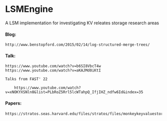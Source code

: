 # LSMEngine
A LSM implementation for investigating KV releates storage research areas


#### Blog: 

    http://www.benstopford.com/2015/02/14/log-structured-merge-trees/

#### Talk:
  
    https://www.youtube.com/watch?v=b6SI8VbcT4w
    https://www.youtube.com/watch?v=aKAJMd0iKtI
    
    Talks from FAST' 22
    
        https://www.youtube.com/watch?v=xNOKYXSNln0&list=PLbRoZ5Rrl5lcWTahpQ_IfjIHZ_ndfw6Id&index=35

#### Papers:
  
    https://stratos.seas.harvard.edu/files/stratos/files/monkeykeyvaluestore.pdf
